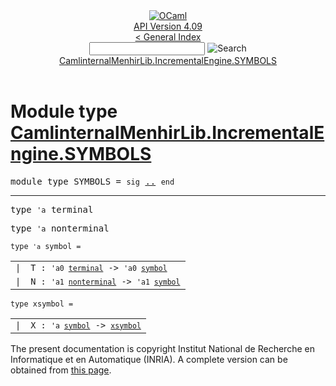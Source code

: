 <!-- ((! set title API !)) ((! set documentation !)) ((! set api !)) ((! set nobreadcrumb !)) -->
<div class="api"><header><nav class="toc brand"><a class="brand" href="https://ocaml.org/"><img src="colour-logo-gray.svg" class="svg" alt="OCaml"></a></nav><nav class="toc"><div class="toc_version"><a href="/docs" id="version-select">API Version 4.09</a></div><a href="index.html">&lt; General Index</a><div class="api_search"><input type="text" name="apisearch" id="api_search" oninput="mySearch(false);" onkeypress="this.oninput();" onclick="this.oninput();" onpaste="this.oninput();">
<img src="search_icon.svg" alt="Search" class="svg" onclick="mySearch(false)"></div>
<div id="search_results"></div><div class="toc_title"><a href="#top">CamlinternalMenhirLib.IncrementalEngine.SYMBOLS</a></div><ul></ul></nav></header>

<h1>Module type <a href="type_CamlinternalMenhirLib.IncrementalEngine.SYMBOLS.html">CamlinternalMenhirLib.IncrementalEngine.SYMBOLS</a></h1>

<pre><span id="MODULETYPESYMBOLS"><span class="keyword">module type</span> SYMBOLS</span> = <code class="code"><span class="keyword">sig</span></code> <a href="CamlinternalMenhirLib.IncrementalEngine.SYMBOLS.html">..</a> <code class="code"><span class="keyword">end</span></code></pre><hr width="100%">

<pre><span id="TYPEterminal"><span class="keyword">type</span> <code class="type">'a</code> terminal</span> </pre>


<pre><span id="TYPEnonterminal"><span class="keyword">type</span> <code class="type">'a</code> nonterminal</span> </pre>


<pre><code><span id="TYPEsymbol"><span class="keyword">type</span> <code class="type">'a</code> symbol</span> = </code></pre><table class="typetable">
<tbody><tr>
<td align="left" valign="top">
<code><span class="keyword">|</span></code></td>
<td align="left" valign="top">
<code><span id="TYPEELTsymbol.T"><span class="constructor">T</span></span> <span class="keyword">:</span> <code class="type">'a0 <a href="CamlinternalMenhirLib.IncrementalEngine.SYMBOLS.html#TYPEterminal">terminal</a></code> <span class="keyword">-&gt;</span> <code class="type">'a0 <a href="CamlinternalMenhirLib.IncrementalEngine.SYMBOLS.html#TYPEsymbol">symbol</a></code></code></td>

</tr>
<tr>
<td align="left" valign="top">
<code><span class="keyword">|</span></code></td>
<td align="left" valign="top">
<code><span id="TYPEELTsymbol.N"><span class="constructor">N</span></span> <span class="keyword">:</span> <code class="type">'a1 <a href="CamlinternalMenhirLib.IncrementalEngine.SYMBOLS.html#TYPEnonterminal">nonterminal</a></code> <span class="keyword">-&gt;</span> <code class="type">'a1 <a href="CamlinternalMenhirLib.IncrementalEngine.SYMBOLS.html#TYPEsymbol">symbol</a></code></code></td>

</tr></tbody></table>



<pre><code><span id="TYPExsymbol"><span class="keyword">type</span> <code class="type"></code>xsymbol</span> = </code></pre><table class="typetable">
<tbody><tr>
<td align="left" valign="top">
<code><span class="keyword">|</span></code></td>
<td align="left" valign="top">
<code><span id="TYPEELTxsymbol.X"><span class="constructor">X</span></span> <span class="keyword">:</span> <code class="type">'a <a href="CamlinternalMenhirLib.IncrementalEngine.SYMBOLS.html#TYPEsymbol">symbol</a></code> <span class="keyword">-&gt;</span> <code class="type"><a href="CamlinternalMenhirLib.IncrementalEngine.SYMBOLS.html#TYPExsymbol">xsymbol</a></code></code></td>

</tr></tbody></table>



<div class="copyright">The present documentation is copyright Institut National de Recherche en Informatique et en Automatique (INRIA). A complete version can be obtained from <a href="http://caml.inria.fr/pub/docs/manual-ocaml/">this page</a>.</div></div>